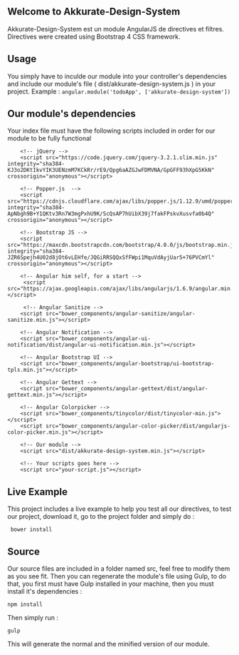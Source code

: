 ## Welcome to Akkurate-Design-System

Akkurate-Design-System est un module AngularJS de directives et filtres.
Directives were created using Bootstrap 4 CSS framework.

## Usage

You simply have to inculde our module into your controller's dependencies and include our module's file ( dist/akkurate-design-system.js ) in your project.
Example : 
     `angular.module('todoApp', ['akkurate-design-system'])`

## Our module's dependencies
Your index file must have the following scripts included in order for our module to be fully functional

        <!-- jQuery -->
        <script src="https://code.jquery.com/jquery-3.2.1.slim.min.js" integrity="sha384-KJ3o2DKtIkvYIK3UENzmM7KCkRr/rE9/Qpg6aAZGJwFDMVNA/GpGFF93hXpG5KkN" crossorigin="anonymous"></script>
        
        <!-- Popper.js  -->
        <script src="https://cdnjs.cloudflare.com/ajax/libs/popper.js/1.12.9/umd/popper.min.js" integrity="sha384-ApNbgh9B+Y1QKtv3Rn7W3mgPxhU9K/ScQsAP7hUibX39j7fakFPskvXusvfa0b4Q" crossorigin="anonymous"></script>
        
        <!-- Bootstrap JS -->
        <script src="https://maxcdn.bootstrapcdn.com/bootstrap/4.0.0/js/bootstrap.min.js" integrity="sha384-JZR6Spejh4U02d8jOt6vLEHfe/JQGiRRSQQxSfFWpi1MquVdAyjUar5+76PVCmYl" crossorigin="anonymous"></script>
        
        <!-- Angular him self, for a start -->
         <script src="https://ajax.googleapis.com/ajax/libs/angularjs/1.6.9/angular.min.js"></script>
         
         <!-- Angular Sanitize -->
        <script src="bower_components/angular-sanitize/angular-sanitize.min.js"></script>

        <!-- Angular Notification -->
        <script src="bower_components/angular-ui-notification/dist/angular-ui-notification.min.js"></script>

        <!-- Angular Bootstrap UI -->
        <script src="bower_components/angular-bootstrap/ui-bootstrap-tpls.min.js"></script>

        <!-- Angular Gettext -->
        <script src="bower_components/angular-gettext/dist/angular-gettext.min.js"></script>

        <!-- Angular Colorpicker -->
        <script src="bower_components/tinycolor/dist/tinycolor-min.js"></script>
        <script src="bower_components/angular-color-picker/dist/angularjs-color-picker.min.js"></script>
        
		<!-- Our module -->
        <script src="dist/akkurate-design-system.min.js"></script>
	    
	    <!-- Your scripts goes here -->
        <script src="your-script.js"></script>

 
## Live Example

This project includes a live example to help you test all our directives, to test our project, download it, go to the project folder and simply do  :

     bower install


## Source

Our source files are included in a folder named src, feel free to modify them as you see fit.
Then you can regenerate the module's file using Gulp, to do that, you first must have Gulp installed in your machine, then you must install it's dependencies :

    npm install
Then simply run : 

    gulp
This will generate the normal and the minified version of our module.